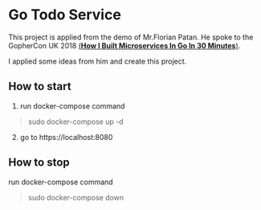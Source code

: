# Go Todo Service
This project is applied from the demo of Mr.Florian Patan. He spoke to the GopherCon UK 2018 [(**How I Built Microservices In Go In 30 Minutes**)](https://www.youtube.com/watch?v=bM6N-vgPlyQ).

I applied some ideas from him and create this project.

## How to start
1. run docker-compose command
> sudo docker-compose up -d
2. go to https://localhost:8080

## How to stop
run docker-compose command
> sudo docker-compose down
